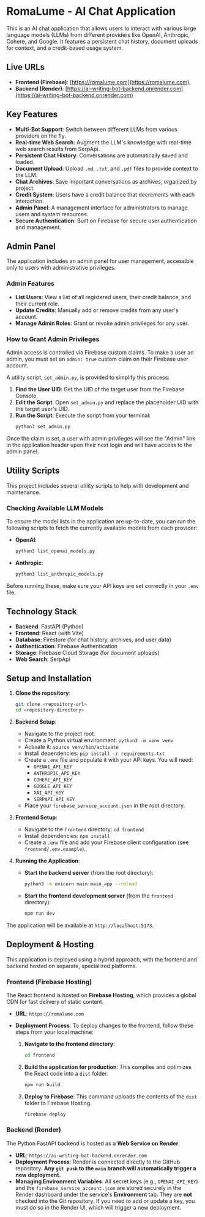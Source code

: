 # RomaLume - AI Chat Application

This is an AI chat application that allows users to interact with various large language models (LLMs) from different providers like OpenAI, Anthropic, Cohere, and Google. It features a persistent chat history, document uploads for context, and a credit-based usage system.

## Live URLs

- **Frontend (Firebase)**: [https://romalume.com](https://romalume.com)
- **Backend (Render)**: [https://ai-writing-bot-backend.onrender.com](https://ai-writing-bot-backend.onrender.com)

## Key Features

- **Multi-Bot Support**: Switch between different LLMs from various providers on the fly.
- **Real-time Web Search**: Augment the LLM's knowledge with real-time web search results from SerpApi.
- **Persistent Chat History**: Conversations are automatically saved and loaded.
- **Document Upload**: Upload `.md`, `.txt`, and `.pdf` files to provide context to the LLM.
- **Chat Archives**: Save important conversations as archives, organized by project.
- **Credit System**: Users have a credit balance that decrements with each interaction.
- **Admin Panel**: A management interface for administrators to manage users and system resources.
- **Secure Authentication**: Built on Firebase for secure user authentication and management.

## Admin Panel

The application includes an admin panel for user management, accessible only to users with administrative privileges.

### Admin Features

- **List Users**: View a list of all registered users, their credit balance, and their current role.
- **Update Credits**: Manually add or remove credits from any user's account.
- **Manage Admin Roles**: Grant or revoke admin privileges for any user.

### How to Grant Admin Privileges

Admin access is controlled via Firebase custom claims. To make a user an admin, you must set an `admin: true` custom claim on their Firebase user account.

A utility script, `set_admin.py`, is provided to simplify this process:

1.  **Find the User UID**: Get the UID of the target user from the Firebase Console.
2.  **Edit the Script**: Open `set_admin.py` and replace the placeholder UID with the target user's UID.
3.  **Run the Script**: Execute the script from your terminal:
    ```bash
    python3 set_admin.py
    ```

Once the claim is set, a user with admin privileges will see the "Admin" link in the application header upon their next login and will have access to the admin panel.

## Utility Scripts

This project includes several utility scripts to help with development and maintenance.

### Checking Available LLM Models

To ensure the model lists in the application are up-to-date, you can run the following scripts to fetch the currently available models from each provider:

-   **OpenAI**:
    ```bash
    python3 list_openai_models.py
    ```

-   **Anthropic**:
    ```bash
    python3 list_anthropic_models.py
    ```

Before running these, make sure your API keys are set correctly in your `.env` file.

## Technology Stack

- **Backend**: FastAPI (Python)
- **Frontend**: React (with Vite)
- **Database**: Firestore (for chat history, archives, and user data)
- **Authentication**: Firebase Authentication
- **Storage**: Firebase Cloud Storage (for document uploads)
- **Web Search**: SerpApi

## Setup and Installation

1.  **Clone the repository**:
    ```bash
    git clone <repository-url>
    cd <repository-directory>
    ```

2.  **Backend Setup**:
    - Navigate to the project root.
    - Create a Python virtual environment: `python3 -m venv venv`
    - Activate it: `source venv/bin/activate`
    - Install dependencies: `pip install -r requirements.txt`
    - Create a `.env` file and populate it with your API keys. You will need:
        *   `OPENAI_API_KEY`
        *   `ANTHROPIC_API_KEY`
        *   `COHERE_API_KEY`
        *   `GOOGLE_API_KEY`
        *   `XAI_API_KEY`
        *   `SERPAPI_API_KEY`
    - Place your `firebase_service_account.json` in the root directory.

3.  **Frontend Setup**:
    - Navigate to the `frontend` directory: `cd frontend`
    - Install dependencies: `npm install`
    - Create a `.env` file and add your Firebase client configuration (see `frontend/.env.example`).

4.  **Running the Application**:
    - **Start the backend server** (from the root directory):
      ```bash
      python3 -m uvicorn main:main_app --reload
      ```
    - **Start the frontend development server** (from the `frontend` directory):
      ```bash
      npm run dev
      ```

The application will be available at `http://localhost:5173`.

## Deployment & Hosting

This application is deployed using a hybrid approach, with the frontend and backend hosted on separate, specialized platforms.

### Frontend (Firebase Hosting)

The React frontend is hosted on **Firebase Hosting**, which provides a global CDN for fast delivery of static content.

- **URL**: `https://romalume.com`
- **Deployment Process**: To deploy changes to the frontend, follow these steps from your local machine:

  1.  **Navigate to the frontend directory**:
      ```bash
      cd frontend
      ```
  2.  **Build the application for production**: This compiles and optimizes the React code into a `dist` folder.
      ```bash
      npm run build
      ```
  3.  **Deploy to Firebase**: This command uploads the contents of the `dist` folder to Firebase Hosting.
      ```bash
      firebase deploy
      ```

### Backend (Render)

The Python FastAPI backend is hosted as a **Web Service on Render**.

- **URL**: `https://ai-writing-bot-backend.onrender.com`
- **Deployment Process**: Render is connected directly to the GitHub repository. **Any `git push` to the `main` branch will automatically trigger a new deployment.**
- **Managing Environment Variables**: All secret keys (e.g., `OPENAI_API_KEY`) and the `firebase_service_account.json` are stored securely in the Render dashboard under the service's **Environment** tab. They are **not** checked into the Git repository. If you need to add or update a key, you must do so in the Render UI, which will trigger a new deployment.
